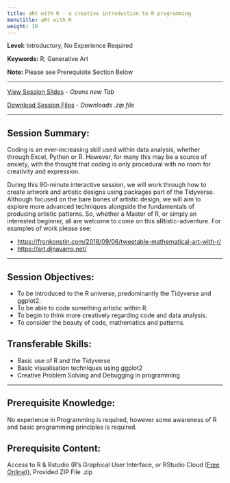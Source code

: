 ```yaml
---
title: aRt with R - a creative introduction to R programming
menutitle: aRt with R
weight: 10
---
```


**Level:** Introductory, No Experience Required

**Keywords:** R, Generative Art

**Note:** Please see Prerequisite Section Below

---

[View Session Slides](</slides/aRt_presentation.html>) - *Opens new Tab*

[Download Session Files](</zip_content/aRt_with_R.zip>) - *Downloads .zip file*

---

## Session Summary: 

Coding is an ever-increasing skill used within data analysis, whether through Excel, Python or R. However, for many this may be a source of anxiety, with the thought that coding is only procedural with no room for creativity and expression. 


During this 90-minute interactive session, we will work through how to create artwork and artistic designs using packages part of the Tidyverse. Although focused on the bare bones of artistic design, we will aim to explore more advanced techniques alongside the fundamentals of producing artistic patterns. So, whether a Master of R, or simply an interested beginner, all are welcome to come on this aRtistic-adventure. For examples of work please see:
* https://fronkonstin.com/2018/09/06/tweetable-mathematical-art-with-r/
* https://art.djnavarro.net/
 

---

## Session Objectives:
* To be introduced to the R universe, predominantly the Tidyverse and ggplot2.
* To be able to code something artistic within R.
* To begin to think more creatively regarding code and data analysis.
* To consider the beauty of code, mathematics and patterns.

## Transferable Skills: 
* Basic use of R and the Tidyverse
* Basic visualisation techniques using ggplot2
* Creative Problem Solving and Debugging in programming

---

## Prerequisite Knowledge: 
No experience in Programming is required, however some awareness of R and basic programming principles is required.

## Prerequisite Content: 
Access to R & Rstudio (R’s Graphical User Interface, or RStudio Cloud ([Free Online](<https://rstudio.cloud/>))), Provided ZIP File .zip




